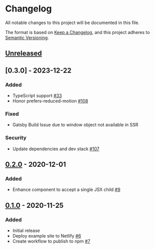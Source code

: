 # Changelog

All notable changes to this project will be documented in this file.

The format is based on [Keep a Changelog](https://keepachangelog.com/en/1.0.0/),
and this project adheres to [Semantic Versioning](https://semver.org/spec/v2.0.0.html).

## [Unreleased]

## [0.3.0] - 2023-12-22

### Added

-   TypeScript support [#33](https://github.com/lederer/react-showtime/pull/33)
-   Honor prefers-reduced-motion [#108](https://github.com/lederer/react-showtime/pull/108)

### Fixed

-   Gatsby Build Issue due to window object not available in SSR

### Security

-   Update dependencies and dev stack [#107](https://github.com/lederer/react-showtime/pull/107)

## [0.2.0] - 2020-12-01

### Added

-   Enhance component to accept a single JSX child [#9](https://github.com/lederer/react-showtime/pull/9)

## [0.1.0] - 2020-11-25

### Added

-   Initial release
-   Deploy example site to Netlify [#6](https://github.com/lederer/react-showtime/pull/6)
-   Create workflow to publish to npm [#7](https://github.com/lederer/react-showtime/pull/7)

[unreleased]: https://github.com/lederer/react-showtime/compare/0.2.0...HEAD
[0.2.0]: https://github.com/lederer/react-showtime/compare/0.1.0...0.2.0
[0.1.0]: https://github.com/lederer/react-showtime/releases/tag/0.1.0
